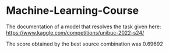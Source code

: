# Machine-Learning-Course

The documentation of a model that resolves the task given here:
https://www.kaggle.com/competitions/unibuc-2022-s24/

The score obtained by the best source combination was 0.69692
